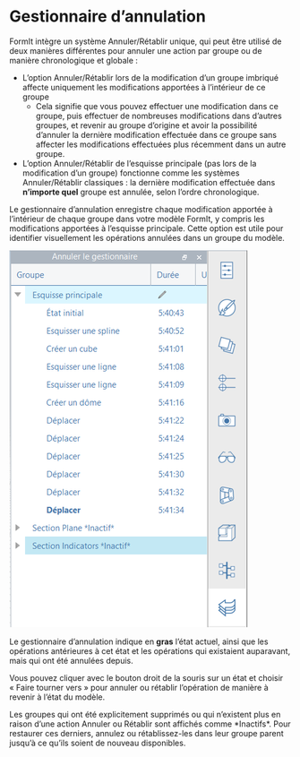 # Gestionnaire d’annulation

FormIt intègre un système Annuler/Rétablir unique, qui peut être utilisé de deux manières différentes pour annuler une action par groupe ou de manière chronologique et globale :

* L’option Annuler/Rétablir lors de la modification d’un groupe imbriqué affecte uniquement les modifications apportées à l’intérieur de ce groupe
   * Cela signifie que vous pouvez effectuer une modification dans ce groupe, puis effectuer de nombreuses modifications dans d’autres groupes, et revenir au groupe d’origine et avoir la possibilité d’annuler la dernière modification effectuée dans ce groupe sans affecter les modifications effectuées plus récemment dans un autre groupe.
* L’option Annuler/Rétablir de l’esquisse principale \(pas lors de la modification d’un groupe\) fonctionne comme les systèmes Annuler/Rétablir classiques : la dernière modification effectuée dans **n’importe quel** groupe est annulée, selon l’ordre chronologique.

Le gestionnaire d’annulation enregistre chaque modification apportée à l’intérieur de chaque groupe dans votre modèle FormIt, y compris les modifications apportées à l’esquisse principale. Cette option est utile pour identifier visuellement les opérations annulées dans un groupe du modèle.

![](../.gitbook/assets/undo-manager.png)

Le gestionnaire d’annulation indique en **gras** l’état actuel, ainsi que les opérations antérieures à cet état et les opérations qui existaient auparavant, mais qui ont été annulées depuis.

Vous pouvez cliquer avec le bouton droit de la souris sur un état et choisir « Faire tourner vers » pour annuler ou rétablir l’opération de manière à revenir à l’état du modèle.

Les groupes qui ont été explicitement supprimés ou qui n’existent plus en raison d’une action Annuler ou Rétablir sont affichés comme \*Inactifs\*. Pour restaurer ces derniers, annulez ou rétablissez-les dans leur groupe parent jusqu’à ce qu’ils soient de nouveau disponibles.

